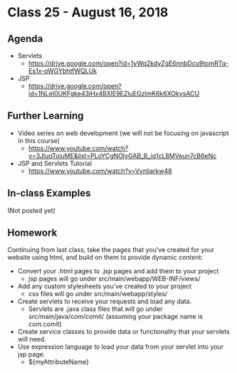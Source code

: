 # Class 25 - August 16, 2018

## Agenda

* Servlets
  * https://drive.google.com/open?id=1yWq2kdyZgE6nnbDcu9tomRTq-Es1x-oWGYbhtfWQLUk
* JSP
  * https://drive.google.com/open?id=1NLeI0UKFgke43iHx4BXIE9EZluEGzlmK6k6XOkysACU

## Further Learning

* Video series on web development (we will not be focusing on javascript in this course)
  * https://www.youtube.com/watch?v=3JluqTojuME&list=PLoYCgNOIyGAB_8_iq1cL8MVeun7cB6eNc
* JSP and Servlets Tutorial
  * https://www.youtube.com/watch?v=Vvnliarkw48

## In-class Examples

(Not posted yet)

## Homework

Continuing from last class, take the pages that you've created for your website using html, and build on them to provide dynamic content:
* Convert your .html pages to .jsp pages and add them to your project
  * jsp pages will go under src/main/webapp/WEB-INF/views/
* Add any custom stylesheets you've created to your project
  * css files will go under src/main/webapp/styles/
* Create servlets to receive your requests and load any data.
  * Servlets are .java class files that will go under src/main/java/com/comit/ (assuming your package name is com.comit)
* Create service classes to provide data or functionality that your servlets will need.
* Use expression language to load your data from your servlet into your jsp page.
  * ${myAttributeName}